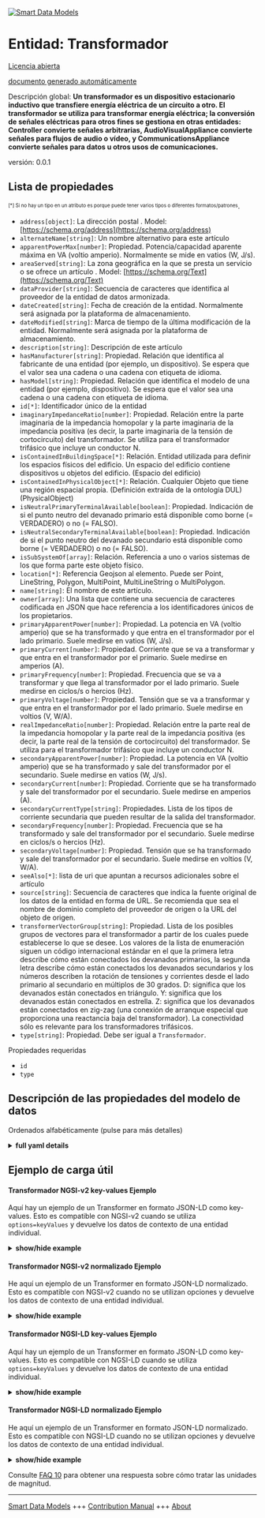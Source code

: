 <!-- 10-Header -->  
[![Smart Data Models](https://smartdatamodels.org/wp-content/uploads/2022/01/SmartDataModels_logo.png "Logo")](https://smartdatamodels.org)  
Entidad: Transformador  
======================<!-- /10-Header -->  
<!-- 15-License -->  
[Licencia abierta](https://github.com/smart-data-models//dataModel.S4BLDG/blob/master/Transformer/LICENSE.md)  
[documento generado automáticamente](https://docs.google.com/presentation/d/e/2PACX-1vTs-Ng5dIAwkg91oTTUdt8ua7woBXhPnwavZ0FxgR8BsAI_Ek3C5q97Nd94HS8KhP-r_quD4H0fgyt3/pub?start=false&loop=false&delayms=3000#slide=id.gb715ace035_0_60)  
<!-- /15-License -->  
<!-- 20-Description -->  
Descripción global: **Un transformador es un dispositivo estacionario inductivo que transfiere energía eléctrica de un circuito a otro.  El transformador se utiliza para transformar energía eléctrica; la conversión de señales eléctricas para otros fines se gestiona en otras entidades: Controller convierte señales arbitrarias, AudioVisualAppliance convierte señales para flujos de audio o vídeo, y CommunicationsAppliance convierte señales para datos u otros usos de comunicaciones.**  
versión: 0.0.1  
<!-- /20-Description -->  
<!-- 30-PropertiesList -->  

## Lista de propiedades  

<sup><sub>[*] Si no hay un tipo en un atributo es porque puede tener varios tipos o diferentes formatos/patrones</sub></sup>.  
- `address[object]`: La dirección postal  . Model: [https://schema.org/address](https://schema.org/address)- `alternateName[string]`: Un nombre alternativo para este artículo  - `apparentPowerMax[number]`: Propiedad. Potencia/capacidad aparente máxima en VA (voltio amperio). Normalmente se mide en vatios (W, J/s).  - `areaServed[string]`: La zona geográfica en la que se presta un servicio o se ofrece un artículo  . Model: [https://schema.org/Text](https://schema.org/Text)- `dataProvider[string]`: Secuencia de caracteres que identifica al proveedor de la entidad de datos armonizada.  - `dateCreated[string]`: Fecha de creación de la entidad. Normalmente será asignada por la plataforma de almacenamiento.  - `dateModified[string]`: Marca de tiempo de la última modificación de la entidad. Normalmente será asignada por la plataforma de almacenamiento.  - `description[string]`: Descripción de este artículo  - `hasManufacturer[string]`: Propiedad. Relación que identifica al fabricante de una entidad (por ejemplo, un dispositivo). Se espera que el valor sea una cadena o una cadena con etiqueta de idioma.  - `hasModel[string]`: Propiedad. Relación que identifica el modelo de una entidad (por ejemplo, dispositivo). Se espera que el valor sea una cadena o una cadena con etiqueta de idioma.  - `id[*]`: Identificador único de la entidad  - `imaginaryImpedanceRatio[number]`: Propiedad. Relación entre la parte imaginaria de la impedancia homopolar y la parte imaginaria de la impedancia positiva (es decir, la parte imaginaria de la tensión de cortocircuito) del transformador. Se utiliza para el transformador trifásico que incluye un conductor N.  - `isContainedInBuildingSpace[*]`: Relación. Entidad utilizada para definir los espacios físicos del edificio. Un espacio del edificio contiene dispositivos u objetos del edificio. (Espacio del edificio)  - `isContainedInPhysicalObject[*]`: Relación. Cualquier Objeto que tiene una región espacial propia.  (Definición extraída de la ontología DUL) (PhysicalObject)  - `isNeutralPrimaryTerminalAvailable[boolean]`: Propiedad. Indicación de si el punto neutro del devanado primario está disponible como borne (= VERDADERO) o no (= FALSO).  - `isNeutralSecondaryTerminalAvailable[boolean]`: Propiedad. Indicación de si el punto neutro del devanado secundario está disponible como borne (= VERDADERO) o no (= FALSO).  - `isSubSystemOf[array]`: Relación. Referencia a uno o varios sistemas de los que forma parte este objeto físico.  - `location[*]`: Referencia Geojson al elemento. Puede ser Point, LineString, Polygon, MultiPoint, MultiLineString o MultiPolygon.  - `name[string]`: El nombre de este artículo.  - `owner[array]`: Una lista que contiene una secuencia de caracteres codificada en JSON que hace referencia a los identificadores únicos de los propietarios.  - `primaryApparentPower[number]`: Propiedad. La potencia en VA (voltio amperio) que se ha transformado y que entra en el transformador por el lado primario. Suele medirse en vatios (W, J/s).  - `primaryCurrent[number]`: Propiedad. Corriente que se va a transformar y que entra en el transformador por el primario. Suele medirse en amperios (A).  - `primaryFrequency[number]`: Propiedad. Frecuencia que se va a transformar y que llega al transformador por el lado primario. Suele medirse en ciclos/s o hercios (Hz).  - `primaryVoltage[number]`: Propiedad. Tensión que se va a transformar y que entra en el transformador por el lado primario. Suele medirse en voltios (V, W/A).  - `realImpedanceRatio[number]`: Propiedad. Relación entre la parte real de la impedancia homopolar y la parte real de la impedancia positiva (es decir, la parte real de la tensión de cortocircuito) del transformador. Se utiliza para el transformador trifásico que incluye un conductor N.  - `secondaryApparentPower[number]`: Propiedad. La potencia en VA (voltio amperio) que se ha transformado y sale del transformador por el secundario. Suele medirse en vatios (W, J/s).  - `secondaryCurrent[number]`: Propiedad. Corriente que se ha transformado y sale del transformador por el secundario. Suele medirse en amperios (A).  - `secondaryCurrentType[string]`: Propiedades. Lista de los tipos de corriente secundaria que pueden resultar de la salida del transformador.  - `secondaryFrequency[number]`: Propiedad. Frecuencia que se ha transformado y sale del transformador por el secundario. Suele medirse en ciclos/s o hercios (Hz).  - `secondaryVoltage[number]`: Propiedad. Tensión que se ha transformado y sale del transformador por el secundario. Suele medirse en voltios (V, W/A).  - `seeAlso[*]`: lista de uri que apuntan a recursos adicionales sobre el artículo  - `source[string]`: Secuencia de caracteres que indica la fuente original de los datos de la entidad en forma de URL. Se recomienda que sea el nombre de dominio completo del proveedor de origen o la URL del objeto de origen.  - `transformerVectorGroup[string]`: Propiedad. Lista de los posibles grupos de vectores para el transformador a partir de los cuales puede establecerse lo que se desee. Los valores de la lista de enumeración siguen un código internacional estándar en el que la primera letra describe cómo están conectados los devanados primarios, la segunda letra describe cómo están conectados los devanados secundarios y los números describen la rotación de tensiones y corrientes desde el lado primario al secundario en múltiplos de 30 grados. D: significa que los devanados están conectados en triángulo. Y: significa que los devanados están conectados en estrella. Z: significa que los devanados están conectados en zig-zag (una conexión de arranque especial que proporciona una reactancia baja del transformador). La conectividad sólo es relevante para los transformadores trifásicos.  - `type[string]`: Propiedad. Debe ser igual a `Transformador`.  <!-- /30-PropertiesList -->  
<!-- 35-RequiredProperties -->  
Propiedades requeridas  
- `id`  - `type`  <!-- /35-RequiredProperties -->  
<!-- 40-RequiredProperties -->  
<!-- /40-RequiredProperties -->  
<!-- 50-DataModelHeader -->  
## Descripción de las propiedades del modelo de datos  
Ordenados alfabéticamente (pulse para más detalles)  
<!-- /50-DataModelHeader -->  
<!-- 60-ModelYaml -->  
<details><summary><strong>full yaml details</strong></summary>    
```yaml  
Transformer:    
  description: 'A transformer is an inductive stationary device that transfers electrical energy from one circuit to another.  Transformer is used to transform electric power; conversion of electric signals for other purposes is handled at other entities: Controller converts arbitrary signals, AudioVisualAppliance converts signals for audio or video streams, and CommunicationsAppliance converts signals for data or other communications usage.'    
  properties:    
    address:    
      description: The mailing address    
      properties:    
        addressCountry:    
          description: 'Property. The country. For example, Spain. Model:''https://schema.org/addressCountry'''    
          type: string    
        addressLocality:    
          description: 'Property. The locality in which the street address is, and which is in the region. Model:''https://schema.org/addressLocality'''    
          type: string    
        addressRegion:    
          description: 'Property. The region in which the locality is, and which is in the country. Model:''https://schema.org/addressRegion'''    
          type: string    
        district:    
          description: 'A district is a type of administrative division that, in some countries, is managed by the local government.'    
          type: string    
        postOfficeBoxNumber:    
          description: 'Property. The post office box number for PO box addresses. For example, 03578. Model:''https://schema.org/postOfficeBoxNumber'''    
          type: string    
        postalCode:    
          description: 'Property. The postal code. For example, 24004. Model:''https://schema.org/https://schema.org/postalCode'''    
          type: string    
        streetAddress:    
          description: 'Property. The street address. Model:''https://schema.org/streetAddress'''    
          type: string    
        streetNr:    
          description: Number identifying a specific property on a public street.    
          type: string    
      type: object    
      x-ngsi:    
        model: https://schema.org/address    
        type: Property    
    alternateName:    
      description: An alternative name for this item    
      type: string    
      x-ngsi:    
        type: Property    
    apparentPowerMax:    
      description: 'Property. Maximum apparent power/capacity in VA (volt ampere). Usually measured in Watts (W, J/s).'    
      type: number    
      x-ngsi:    
        type: Property    
    areaServed:    
      description: The geographic area where a service or offered item is provided    
      type: string    
      x-ngsi:    
        model: https://schema.org/Text    
        type: Property    
    dataProvider:    
      description: A sequence of characters identifying the provider of the harmonised data entity.    
      type: string    
      x-ngsi:    
        type: Property    
    dateCreated:    
      description: Entity creation timestamp. This will usually be allocated by the storage platform.    
      format: date-time    
      type: string    
      x-ngsi:    
        type: Property    
    dateModified:    
      description: Timestamp of the last modification of the entity. This will usually be allocated by the storage platform.    
      format: date-time    
      type: string    
      x-ngsi:    
        type: Property    
    description:    
      description: A description of this item    
      type: string    
      x-ngsi:    
        type: Property    
    hasManufacturer:    
      description: 'Property. A relationship identifying the manufacturer of an entity (e.g., device). The value is expected to be a string or a string with language tag.'    
      type: string    
      x-ngsi:    
        type: Property    
    hasModel:    
      description: 'Property. A relationship identifying the model of an entity (e.g., device). The value is expected to be a string or a string with language tag.'    
      type: string    
      x-ngsi:    
        type: Property    
    id:    
      anyOf: &transformer_-_properties_-_iscontainedinbuildingspace_-_anyof    
        - description: Property. Identifier format of any NGSI entity    
          maxLength: 256    
          minLength: 1    
          pattern: ^[\w\-\.\{\}\$\+\*\[\]`|~^@!,:\\]+$    
          type: string    
        - description: Property. Identifier format of any NGSI entity    
          format: uri    
          type: string    
      description: Unique identifier of the entity    
      x-ngsi:    
        type: Property    
    imaginaryImpedanceRatio:    
      description: Property. The ratio between the imaginary part of the zero sequence impedance and the imaginary part of the positive impedance (i.e. imaginary part of the short-circuit voltage) of the transformer. Used for three-phase transformer which includes a N-conductor.    
      type: number    
      x-ngsi:    
        type: Property    
    isContainedInBuildingSpace:    
      anyOf: *transformer_-_properties_-_iscontainedinbuildingspace_-_anyof    
      description: Relationship. An entity used to define the physical spaces of the building. A building space contains devices or building objects. (BuildingSpace)    
      x-ngsi:    
        type: Property    
    isContainedInPhysicalObject:    
      anyOf: *transformer_-_properties_-_iscontainedinbuildingspace_-_anyof    
      description: Relationship. Any Object that has a proper space region.  (Definition extracted from DUL ontology) (PhysicalObject)    
      x-ngsi:    
        type: Property    
    isNeutralPrimaryTerminalAvailable:    
      description: Property. An indication of whether the neutral point of the primary winding is available as a terminal (=TRUE) or not (= FALSE).    
      type: boolean    
      x-ngsi:    
        type: Property    
    isNeutralSecondaryTerminalAvailable:    
      description: Property. An indication of whether the neutral point of the secondary winding is available as a terminal (=TRUE) or not (= FALSE).    
      type: boolean    
      x-ngsi:    
        type: Property    
    isSubSystemOf:    
      description: Relationship. A reference to a system(s) that this Physical Object is part of.    
      items:    
        anyOf: *transformer_-_properties_-_iscontainedinbuildingspace_-_anyof    
        description: Property. Unique identifier of the entity    
      type: array    
      x-ngsi:    
        type: Relationship    
    location:    
      description: 'Geojson reference to the item. It can be Point, LineString, Polygon, MultiPoint, MultiLineString or MultiPolygon'    
      oneOf:    
        - description: GeoProperty. Geojson reference to the item. Point    
          properties:    
            bbox:    
              items:    
                type: number    
              minItems: 4    
              type: array    
            coordinates:    
              items:    
                type: number    
              minItems: 2    
              type: array    
            type:    
              enum:    
                - Point    
              type: string    
          required:    
            - type    
            - coordinates    
          title: GeoJSON Point    
          type: object    
        - description: GeoProperty. Geojson reference to the item. LineString    
          properties:    
            bbox:    
              items:    
                type: number    
              minItems: 4    
              type: array    
            coordinates:    
              items:    
                items:    
                  type: number    
                minItems: 2    
                type: array    
              minItems: 2    
              type: array    
            type:    
              enum:    
                - LineString    
              type: string    
          required:    
            - type    
            - coordinates    
          title: GeoJSON LineString    
          type: object    
        - description: GeoProperty. Geojson reference to the item. Polygon    
          properties:    
            bbox:    
              items:    
                type: number    
              minItems: 4    
              type: array    
            coordinates:    
              items:    
                items:    
                  items:    
                    type: number    
                  minItems: 2    
                  type: array    
                minItems: 4    
                type: array    
              type: array    
            type:    
              enum:    
                - Polygon    
              type: string    
          required:    
            - type    
            - coordinates    
          title: GeoJSON Polygon    
          type: object    
        - description: GeoProperty. Geojson reference to the item. MultiPoint    
          properties:    
            bbox:    
              items:    
                type: number    
              minItems: 4    
              type: array    
            coordinates:    
              items:    
                items:    
                  type: number    
                minItems: 2    
                type: array    
              type: array    
            type:    
              enum:    
                - MultiPoint    
              type: string    
          required:    
            - type    
            - coordinates    
          title: GeoJSON MultiPoint    
          type: object    
        - description: GeoProperty. Geojson reference to the item. MultiLineString    
          properties:    
            bbox:    
              items:    
                type: number    
              minItems: 4    
              type: array    
            coordinates:    
              items:    
                items:    
                  items:    
                    type: number    
                  minItems: 2    
                  type: array    
                minItems: 2    
                type: array    
              type: array    
            type:    
              enum:    
                - MultiLineString    
              type: string    
          required:    
            - type    
            - coordinates    
          title: GeoJSON MultiLineString    
          type: object    
        - description: GeoProperty. Geojson reference to the item. MultiLineString    
          properties:    
            bbox:    
              items:    
                type: number    
              minItems: 4    
              type: array    
            coordinates:    
              items:    
                items:    
                  items:    
                    items:    
                      type: number    
                    minItems: 2    
                    type: array    
                  minItems: 4    
                  type: array    
                type: array    
              type: array    
            type:    
              enum:    
                - MultiPolygon    
              type: string    
          required:    
            - type    
            - coordinates    
          title: GeoJSON MultiPolygon    
          type: object    
      x-ngsi:    
        type: GeoProperty    
    name:    
      description: The name of this item.    
      type: string    
      x-ngsi:    
        type: Property    
    owner:    
      description: A List containing a JSON encoded sequence of characters referencing the unique Ids of the owner(s)    
      items:    
        anyOf: *transformer_-_properties_-_iscontainedinbuildingspace_-_anyof    
        description: Property. Unique identifier of the entity    
      type: array    
      x-ngsi:    
        type: Property    
    primaryApparentPower:    
      description: 'Property. The power in VA (volt ampere) that has been transformed and that runs into the transformer on the primary side. Usually measured in Watts (W, J/s).'    
      type: number    
      x-ngsi:    
        type: Property    
    primaryCurrent:    
      description: Property. The current that is going to be transformed and that runs into the transformer on the primary side. Usually measured in Ampere (A).    
      type: number    
      x-ngsi:    
        type: Property    
    primaryFrequency:    
      description: Property. The frequency that is going to be transformed and that runs into the transformer on the primary side. Usually measured in cycles/s or Hertz (Hz).    
      type: number    
      x-ngsi:    
        type: Property    
    primaryVoltage:    
      description: 'Property. The voltage that is going to be transformed and that runs into the transformer on the primary side. Usually measured in Volts (V, W/A).'    
      type: number    
      x-ngsi:    
        type: Property    
    realImpedanceRatio:    
      description: Property. The ratio between the real part of the zero sequence impedance and the real part of the positive impedance (i.e. real part of the short-circuit voltage) of the transformer. Used for three-phase transformer which includes a N-conductor.    
      type: number    
      x-ngsi:    
        type: Property    
    secondaryApparentPower:    
      description: 'Property. The power in VA (volt ampere) that has been transformed and is running out of the transformer on the secondary side. Usually measured in Watts (W, J/s).'    
      type: number    
      x-ngsi:    
        type: Property    
    secondaryCurrent:    
      description: Property. The current that has been transformed and is running out of the transformer on the secondary side. Usually measured in Ampere (A).    
      type: number    
      x-ngsi:    
        type: Property    
    secondaryCurrentType:    
      description: Property. A list of the secondary current types that can result from transformer output.    
      type: string    
      x-ngsi:    
        type: Property    
    secondaryFrequency:    
      description: Property. The frequency that has been transformed and is running out of the transformer on the secondary side. Usually measured in cycles/s or Hertz (Hz).    
      type: number    
      x-ngsi:    
        type: Property    
    secondaryVoltage:    
      description: 'Property. The voltage that has been transformed and is running out of the transformer on the secondary side. Usually measured in Volts (V, W/A).'    
      type: number    
      x-ngsi:    
        type: Property    
    seeAlso:    
      description: list of uri pointing to additional resources about the item    
      oneOf:    
        - items:    
            format: uri    
            type: string    
          minItems: 1    
          type: array    
        - format: uri    
          type: string    
      x-ngsi:    
        type: Property    
    source:    
      description: 'A sequence of characters giving the original source of the entity data as a URL. Recommended to be the fully qualified domain name of the source provider, or the URL to the source object.'    
      type: string    
      x-ngsi:    
        type: Property    
    transformerVectorGroup:    
      description: 'Property. List of the possible vector groups for the transformer from which that required may be set. Values in the enumeration list follow a standard international code where the first letter describes how the primary windings are connected, the second letter describes how the secondary windings are connected, and the numbers describe the rotation of voltages and currents from the primary to the secondary side in multiples of 30 degrees. D: means that the windings are delta-connected. Y: means that the windings are star-connected. Z: means that the windings are zig-zag connected (a special start-connected providing low reactance of the transformer). The connectivity is only relevant for three-phase transformers.'    
      type: string    
      x-ngsi:    
        type: Property    
    type:    
      description: Property. It must be equal to `Transformer`.    
      enum:    
        - Transformer    
      type: string    
      x-ngsi:    
        type: Property    
  required:    
    - id    
    - type    
  type: object    
  x-derived-from: "https://saref.etsi.org/saref4bldg/v1.1.2/#s4bldg:Transformer"    
  x-disclaimer: 'Redistribution and use in source and binary forms, with or without modification, are permitted  provided that the license conditions are met. Copyleft (c) 2022 Contributors to Smart Data Models Program'    
  x-license-url: https://github.com/smart-data-models/dataModel.S4BLDG/blob/master/Transformer/LICENSE.md    
  x-model-schema: https://smart-data-models.github.com/dataModel.SAREF4BLDG/Transformer/schema.json    
  x-model-tags: SAREF Transformer    
  x-version: 0.0.1    
```  
</details>    
<!-- /60-ModelYaml -->  
<!-- 70-MiddleNotes -->  
<!-- /70-MiddleNotes -->  
<!-- 80-Examples -->  
## Ejemplo de carga útil  
#### Transformador NGSI-v2 key-values Ejemplo  
Aquí hay un ejemplo de un Transformer en formato JSON-LD como key-values. Esto es compatible con NGSI-v2 cuando se utiliza `options=keyValues` y devuelve los datos de contexto de una entidad individual.  
<details><summary><strong>show/hide example</strong></summary>    
```json  
{  
    "id": "urn:ngsi-ld:Transformer:4976b0ec-0c96-4ae1-91da-c906da8348da",  
    "type": "Transformer",  
    "apparentPowerMax": 0.17497838413457267,  
    "imaginaryImpedanceRatio": 0.5323895083879017,  
    "isNeutralPrimaryTerminalAvailable": false,  
    "isNeutralSecondaryTerminalAvailable": true,  
    "primaryApparentPower": 0.8765115449298688,  
    "primaryCurrent": 0.871670986786111,  
    "primaryFrequency": 0.141749759362659,  
    "primaryVoltage": 0.5038263292514936,  
    "realImpedanceRatio": 0.06325384828151492,  
    "secondaryApparentPower": 0.45704946090246745,  
    "secondaryCurrent": 0.4016609926228465,  
    "secondaryCurrentType": "Data",  
    "secondaryFrequency": 0.7436141485906284,  
    "secondaryVoltage": 0.4646450009162978,  
    "transformerVectorGroup": "Soft",  
    "isContainedInBuildingSpace": "urn:ngsi-ld:BuildingSpace:51645089-5e36-4b9c-ad25-b97b58506919",  
    "isContainedInPhysicalObject": "urn:ngsi-ld:PhysicalObject:6737e804-54ff-41c0-ba12-90dde24f3d59",  
    "isSubSystemOf": [  
        "urn:ngsi-ld:System:38dfdf15-5a41-412d-9b05-435cb7809e6f",  
        "urn:ngsi-ld:System:b7274b46-33ec-4694-8dda-999197bb58c5",  
        "urn:ngsi-ld:System:b7d5c2ce-fc23-42d0-be8f-9e56a9f3c5db"  
    ],  
    "hasManufacturer": "Transformer Company Inc.",  
    "hasModel": "Transformer 0.1.2",  
    "dateCreated": "2023-01-25T16:42:43Z",  
    "dateModified": "2023-01-26T13:53:42Z",  
    "source": "Import",  
    "name": "Transformer",  
    "alternateName": "Transformer type 2",  
    "description": "Transformer of limited Transformer types",  
    "dataProvider": "IFC file"  
}  
```  
</details>  
#### Transformador NGSI-v2 normalizado Ejemplo  
He aquí un ejemplo de un Transformer en formato JSON-LD normalizado. Esto es compatible con NGSI-v2 cuando no se utilizan opciones y devuelve los datos de contexto de una entidad individual.  
<details><summary><strong>show/hide example</strong></summary>    
```json  
{  
  "id": "urn:ngsi-ld:Transformer:7dc130e2-e429-4c26-b467-ec9d1f41e7b8",  
  "type": "Transformer",  
  "apparentPowerMax": {  
    "type": "Measurement",  
    "value":  0.6561932522421066  
  },  
  "imaginaryImpedanceRatio": {  
    "type": "Measurement",  
    "value": 0.7913482963385954  
  },  
  "isNeutralPrimaryTerminalAvailable": {  
    "type": "Boolean",  
    "value": true  
  },  
  "isNeutralSecondaryTerminalAvailable": {  
    "type": "Boolean",  
    "value": true  
  },  
  "primaryApparentPower": {  
    "type": "Measurement",  
    "value":  0.23470397848013025  
  },  
  "primaryCurrent": {  
    "type": "Measurement",  
    "value":  0.7245530289719985  
  },  
  "primaryFrequency": {  
    "type": "Measurement",  
    "value":  0.18927842693402908  
  },  
  "primaryVoltage": {  
    "type": "Measurement",  
    "value":  0.359590276424793  
  },  
  "realImpedanceRatio": {  
    "type": "Measurement",  
    "value":  0.6917590580595899  
  },  
  "secondaryApparentPower": {  
    "type": "Measurement",  
    "value":  0.10075664755263747  
  },  
  "secondaryCurrent": {  
    "type": "Measurement",  
    "value": 0.1458215404162363  
  },  
  "secondaryCurrentType": {  
    "type": "Text",  
    "value": "Tasty Wooden Car"  
  },  
  "secondaryFrequency": {  
    "type": "Measurement",  
    "value":  0.09146741937660052  
  },  
  "secondaryVoltage": {  
    "type": "Measurement",  
    "value": 0.31779800995261864  
  },  
  "transformerVectorGroup": {  
    "type": "Text",  
    "value": "SMS"  
  },  
  "isContainedInBuildingSpace": {  
    "type": "URL",  
    "value": "urn:ngsi-ld:BuildingSpace:16bccee7-8244-4707-8d4b-c5a06b0fee75"  
  },  
  "isContainedInPhysicalObject": {  
    "type": "URL",  
    "value": "urn:ngsi-ld:PhysicalObject:b9a1bd5e-114e-41ba-b865-25b4b4c5c3c5"  
  },  
  "isSubSystemOf": {  
    "type": "array",  
    "value": [  
      {  
        "type": "URL",  
        "value": "urn:ngsi-ld:System:37554df5-ec0d-4e03-8697-7d562ff2134f"  
      },  
      {  
        "type": "URL",  
        "value": "urn:ngsi-ld:System:e967a169-474b-47a0-bd0c-a76ce8a5f7be"  
      },  
      {  
        "type": "URL",  
        "value": "urn:ngsi-ld:System:49a6b09b-2301-4b6e-a167-54ee44cc83d4"  
      }  
    ]  
  },  
  "hasManufacturer": {  
    "type": "Text",  
    "value": "Transformer Company Inc."  
  },  
  "hasModel": {  
    "type": "Text",  
    "value": "Transformer 0.1.2"  
  },  
  "dateCreated": {  
    "type": "DateTime",  
    "value": "2023-01-25T20:08:21.2034652+01:00"  
  },  
  "dateModified": {  
    "type": "DateTime",  
    "value": "2023-01-25T22:13:38.7837862+01:00"  
  },  
  "source": {  
    "type": "Text",  
    "value": "Import"  
  },  
  "name": {  
    "type": "Text",  
    "value": "Transformer"  
  },  
  "alternateName": {  
    "type": "Text",  
    "value": "Transformer type 2"  
  },  
  "description": {  
    "type": "Text",  
    "value": "Transformer of limited Transformer types"  
  },  
  "dataProvider": {  
    "type": "Text",  
    "value": "IFC file"  
  }  
}  
```  
</details>  
#### Transformador NGSI-LD key-values Ejemplo  
Aquí hay un ejemplo de un Transformer en formato JSON-LD como key-values. Esto es compatible con NGSI-LD cuando se utiliza `options=keyValues` y devuelve los datos de contexto de una entidad individual.  
<details><summary><strong>show/hide example</strong></summary>    
```json  
{  
  "id": "urn:ngsi-ld:Transformer:4976b0ec-0c96-4ae1-91da-c906da8348da",  
  "type": "Transformer",  
  "apparentPowerMax": 0.17497838413457267,  
  "imaginaryImpedanceRatio": 0.5323895083879017,  
  "isNeutralPrimaryTerminalAvailable": false,  
  "isNeutralSecondaryTerminalAvailable": true,  
  "primaryApparentPower": 0.8765115449298688,  
  "primaryCurrent": 0.871670986786111,  
  "primaryFrequency": 0.141749759362659,  
  "primaryVoltage": 0.5038263292514936,  
  "realImpedanceRatio": 0.06325384828151492,  
  "secondaryApparentPower": 0.45704946090246745,  
  "secondaryCurrent": 0.4016609926228465,  
  "secondaryCurrentType": "Data",  
  "secondaryFrequency": 0.7436141485906284,  
  "secondaryVoltage": 0.4646450009162978,  
  "transformerVectorGroup": "Soft",  
  "isContainedInBuildingSpace": "urn:ngsi-ld:BuildingSpace:51645089-5e36-4b9c-ad25-b97b58506919",  
  "isContainedInPhysicalObject": "urn:ngsi-ld:PhysicalObject:6737e804-54ff-41c0-ba12-90dde24f3d59",  
  "isSubSystemOf": [  
    "urn:ngsi-ld:System:38dfdf15-5a41-412d-9b05-435cb7809e6f",  
    "urn:ngsi-ld:System:b7274b46-33ec-4694-8dda-999197bb58c5",  
    "urn:ngsi-ld:System:b7d5c2ce-fc23-42d0-be8f-9e56a9f3c5db"  
  ],  
  "hasManufacturer": "Transformer Company Inc.",  
  "hasModel": "Transformer 0.1.2",  
  "dateCreated": "2023-01-25T16:42:43Z",  
  "dateModified": "2023-01-26T13:53:42Z",  
  "source": "Import",  
  "name": "Transformer",  
  "alternateName": "Transformer type 2",  
  "description": "Transformer of limited Transformer types",  
  "dataProvider": "IFC file",  
  "@context": [  
    "https://raw.githubusercontent.com/smart-data-models/dataModel.S4BLDG/master/context.jsonld",  
    "https://uri.etsi.org/ngsi-ld/v1/ngsi-ld-core-context.jsonld"  
  ]  
}  
```  
</details>  
#### Transformador NGSI-LD normalizado Ejemplo  
He aquí un ejemplo de un Transformer en formato JSON-LD normalizado. Esto es compatible con NGSI-LD cuando no se utilizan opciones y devuelve los datos de contexto de una entidad individual.  
<details><summary><strong>show/hide example</strong></summary>    
```json  
{  
  "id": "urn:ngsi-ld:Transformer:24b95122-4055-44dc-82ad-09a2bcda9025",  
  "type": "Transformer",  
  "apparentPowerMax": {  
    "type": "Property",  
    "unitCode": "J/s",  
    "observedAt": "2023-01-25T20:30:38Z",  
    "value": 0.24466523496915848  
  },  
  "imaginaryImpedanceRatio": {  
    "type": "Property",  
    "unitCode": "NA",  
    "observedAt": "2023-01-26T00:56:06Z",  
    "value": 0.0034198103714959682  
  },  
  "isNeutralPrimaryTerminalAvailable": {  
    "type": "Property",  
    "value": false  
  },  
  "isNeutralSecondaryTerminalAvailable": {  
    "type": "Property",  
    "value": true  
  },  
  "primaryApparentPower": {  
    "type": "Property",  
    "unitCode": "J/s",  
    "observedAt": "2023-01-26T12:47:55Z",  
    "value": 0.9141641275735504  
  },  
  "primaryCurrent": {  
    "type": "Property",  
    "unitCode": "A",  
    "observedAt": "2023-01-26T04:09:04Z",  
    "value": 0.21921580436899846  
  },  
  "primaryFrequency": {  
    "type": "Property",  
    "unitCode": "Hz",  
    "observedAt": "2023-01-26T11:27:17Z",  
    "value": 0.8873577584995188  
  },  
  "primaryVoltage": {  
    "type": "Property",  
    "unitCode": "W/A",  
    "observedAt": "2023-01-26T07:23:40Z",  
    "value": 0.33421317836814646  
  },  
  "realImpedanceRatio": {  
    "type": "Property",  
    "unitCode": "NA",  
    "observedAt": "2023-01-26T03:38:23Z",  
    "value": 0.6061321069719529  
  },  
  "secondaryApparentPower": {  
    "type": "Property",  
    "unitCode": "J/s",  
    "observedAt": "2023-01-25T19:57:55Z",  
    "value": 0.3997980055591537  
  },  
  "secondaryCurrent": {  
    "type": "Property",  
    "unitCode": "A",  
    "observedAt": "2023-01-26T13:58:27Z",  
    "value": 0.2899846616898377  
  },  
  "secondaryCurrentType": {  
    "type": "Property",  
    "value": "human-resource"  
  },  
  "secondaryFrequency": {  
    "type": "Property",  
    "unitCode": "Hz",  
    "observedAt": "2023-01-26T03:39:16Z",  
    "value": 0.06983160765779406  
  },  
  "secondaryVoltage": {  
    "type": "Property",  
    "unitCode": "W/A",  
    "observedAt": "2023-01-26T07:19:14Z",  
    "value": 0.8594539881916403  
  },  
  "transformerVectorGroup": {  
    "type": "Property",  
    "value": "digital"  
  },  
  "isContainedInBuildingSpace": {  
    "type": "Relationship",  
    "object": "urn:ngsi-ld:BuildingSpace:ded8c891-dfe1-4973-966c-96ab6231373d"  
  },  
  "isContainedInPhysicalObject": {  
    "type": "Relationship",  
    "object": "urn:ngsi-ld:PhysicalObject:aab67381-2a15-4bdc-ab0f-953b17253b8f"  
  },  
  "isSubSystemOf": [  
    {  
      "type": "Relationship",  
      "object": "urn:ngsi-ld:System:d06b6674-162c-4593-a8fd-3874ef353008"  
    },  
    {  
      "type": "Relationship",  
      "object": "urn:ngsi-ld:System:d0aca3bd-bf1b-4e9e-a998-a76c9b1ac7a6"  
    },  
    {  
      "type": "Relationship",  
      "object": "urn:ngsi-ld:System:1ab049a0-7295-4eef-82a1-0bb422132435"  
    }  
  ],  
  "hasManufacturer": {  
    "type": "Property",  
    "value": "Transformer Company Inc."  
  },  
  "hasModel": {  
    "type": "Property",  
    "value": "Transformer 0.1.2"  
  },  
  "dateCreated": {  
    "type": "Property",  
    "value": "2023-01-26T06:32:52Z"  
  },  
  "dateModified": {  
    "type": "Property",  
    "value": "2023-01-26T05:11:11Z"  
  },  
  "source": {  
    "type": "Property",  
    "value": "Import"  
  },  
  "name": {  
    "type": "Property",  
    "value": "Transformer"  
  },  
  "alternateName": {  
    "type": "Property",  
    "value": "Transformer type 2"  
  },  
  "description": {  
    "type": "Property",  
    "value": "Transformer of limited Transformer types"  
  },  
  "dataProvider": {  
    "type": "Property",  
    "value": "IFC file"  
  },  
  "@context": [  
    "https://raw.githubusercontent.com/smart-data-models/dataModel.S4BLDG/master/context.jsonld",  
    "https://uri.etsi.org/ngsi-ld/v1/ngsi-ld-core-context.jsonld"  
  ]  
}  
```  
</details><!-- /80-Examples -->  
<!-- 90-FooterNotes -->  
<!-- /90-FooterNotes -->  
<!-- 95-Units -->  
Consulte [FAQ 10](https://smartdatamodels.org/index.php/faqs/) para obtener una respuesta sobre cómo tratar las unidades de magnitud.  
<!-- /95-Units -->  
<!-- 97-LastFooter -->  
---  
[Smart Data Models](https://smartdatamodels.org) +++ [Contribution Manual](https://bit.ly/contribution_manual) +++ [About](https://bit.ly/Introduction_SDM)<!-- /97-LastFooter -->  
